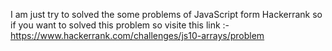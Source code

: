 I am just try to solved the some problems of JavaScript form Hackerrank so if you want to solved this problem so visite this link :- https://www.hackerrank.com/challenges/js10-arrays/problem